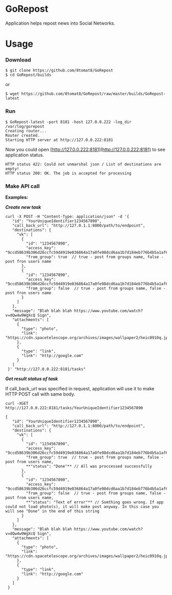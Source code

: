 # GoRepost

Application helps repost news into Social Networks.

# Usage

### Download
    $ git clone https://github.com/8tomat8/GoRepost
    $ cd GoRepost/builds

or
    
    $ wget https://github.com/8tomat8/GoRepost/raw/master/builds/GoRepost-latest
### Run
    $ GoRepost-latest -port 8181 -host 127.0.0.222 -log_dir /var/log/gorepost
    Creating router...
    Router created.
    Starting HTTP server at http://127.0.0.222:8181
Now you could open [http://127.0.0.222:8181](http://127.0.0.222:8181) to see application status.

    HTTP status 422: Could not unmarshal json / List of destinations are empty!
    HTTP status 200: OK. The job is accepted for processing

### Make API call
**Examples:**


***Create new task***

    curl -X POST -H "Content-Type: application/json" -d '{
       "id": "YourUniqueIdentifier1234567890",
       "call_back_url": "http://127.0.1.1:8000/path/to/endpoint",
       "destinations": {
         "vk": [
           {
             "id": "1234567890",
             "access_key": "9ccd58639b306d26ccfc59d4919e036864a17a0fe98dcd6aa1b7d184eb776b4b5a1af6a289a83f025a7d4",
             "from_group": true  // true - post from groups name, false - post fron users name
           },
           {
             "id": "1234567890",
             "access_key": "9ccd58639b306d26ccfc59d4919e036864a17a0fe98dcd6aa1b7d184eb776b4b5a1af6a289a83f025a7d4",
             "from_group": false  // true - post from groups name, false - post fron users name
           }
         ]
       },
       "message": "Blah blah blah https://www.youtube.com/watch?v=dQw4w9WgXcQ Sign",
       "attachments": [
         {
           "type": "photo",
           "link": "https://cdn.spacetelescope.org/archives/images/wallpaper2/heic0910q.jpg"
         },
         {
           "type": "link",
           "link": "http://google.com"
         }
       ]
     }' "http://127.0.0.222:8181/tasks" 

***Get result status of task***

If call_back_url was specified in request, application will use it to make HTTP POST call with same body.
    
    curl -XGET http://127.0.0.222:8181/tasks/YourUniqueIdentifier1234567890
    
    {
       "id": "YourUniqueIdentifier1234567890",
       "call_back_url": "http://127.0.1.1:8000/path/to/endpoint",
       "destinations": {
         "vk": [
           {
             "id": "1234567890",
             "access_key": "9ccd58639b306d26ccfc59d4919e036864a17a0fe98dcd6aa1b7d184eb776b4b5a1af6a289a83f025a7d4",
             "from_group": true  // true - post from groups name, false - post from users name,
             **"status": "Done"** // All was proccessed successfully
           },
           {
             "id": "1234567890",
             "access_key": "9ccd58639b306d26ccfc59d4919e036864a17a0fe98dcd6aa1b7d184eb776b4b5a1af6a289a83f025a7d4",
             "from_group": false  // true - post from groups name, false - post from users name,
             **"status": "Text of error"** // Somthing goes wrong. If app could not load photo(s), it will make post anyway. In this case you will see "Done" in the end of this string
           }
         ]
       },
       "message": "Blah blah blah https://www.youtube.com/watch?v=dQw4w9WgXcQ Sign",
       "attachments": [
         {
           "type": "photo",
           "link": "https://cdn.spacetelescope.org/archives/images/wallpaper2/heic0910q.jpg"
         },
         {
           "type": "link",
           "link": "http://google.com"
         }
       ]
     }